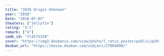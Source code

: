 ```yaml
---
title: "2036 Origin Unknown"
year: "2018"
date: "2018-07-03"
theaters: ["Jellyfin"]
rating: "3-t"
remark: ["G"]
imdb_id: "tt4575328"
cover: "https://img3.doubanio.com/view/photo/l_ratio_poster/public/p2450982492.jpg"
douban_url: "https://movie.douban.com/subject/27004090/"
---
```

